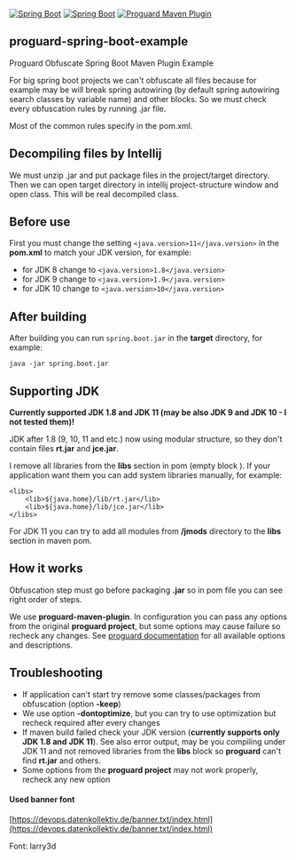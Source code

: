 [![Spring Boot](https://img.shields.io/badge/Spring%20Boot-2.2.2-green.svg)](https://projects.spring.io/spring-boot/)
[![Spring Boot](https://img.shields.io/badge/JDK-11-green.svg)](https://projects.spring.io/spring-boot/)
[![Proguard Maven Plugin](https://img.shields.io/badge/Proguard%20Maven%20Plugin-6.2.0-blue.svg)](https://sourceforge.net/projects/proguard/)

## proguard-spring-boot-example
Proguard Obfuscate Spring Boot Maven Plugin Example

For big spring boot projects we can't obfuscate all files because for example may be will break spring autowiring 
(by default spring autowiring search classes by variable name) and other blocks. So we must check every obfuscation 
rules by running .jar file. 

Most of the common rules specify in the pom.xml.

## Decompiling files by Intellij
We must unzip .jar and put package files in the project/target directory. Then we can open target directory in intellij 
project-structure window and open class. This will be real decompiled class.

## Before use
First you must change the setting ```<java.version>11</java.version>``` in the **pom.xml** to match your JDK version,
for example:
  - for JDK 8 change to ```<java.version>1.8</java.version>```
  - for JDK 9 change to ```<java.version>1.9</java.version>```
  - for JDK 10 change to ```<java.version>10</java.version>```

## After building
After building you can run ```spring.boot.jar``` in the **target** directory, for example:
```
java -jar spring.boot.jar
```

## Supporting JDK
**Currently supported JDK 1.8 and JDK 11 (may be also JDK 9 and JDK 10 - I not tested them)!**

JDK after 1.8 (9, 10, 11 and etc.) now using modular structure, so they don't contain files 
**rt.jar** and **jce.jar**.

I remove all libraries from the **libs** section in pom (empty block **<libs></libs>**). If your application want
them you can add system libraries manually, for example:
```
<libs>
    <lib>${java.home}/lib/rt.jar</lib>
    <lib>${java.home}/lib/jce.jar</lib>
</libs>
```
For JDK 11 you can try to add all modules from **<jdk-path>/jmods** directory to the **libs** section in maven pom.

## How it works
Obfuscation step must go before packaging **.jar** so in pom file you can see right order of steps.

We use **proguard-maven-plugin**. In configuration you can pass any options from the original **proguard project**,
but some options may cause failure so recheck any changes. See [proguard documentation](https://www.guardsquare.com/en/products/proguard/manual/examples#application)
for all available options and descriptions.

## Troubleshooting
  - If application can't start try remove some classes/packages from obfuscation (option **-keep**)
  - We use option **-dontoptimize**, but you can try to use optimization but recheck required after every changes
  - If maven build failed check your JDK version (**currently supports only JDK 1.8 and JDK 11**). See also error 
    output, may be you compiling under JDK 11 and not removed libraries from the **libs** block so **proguard**
    can't find **rt.jar** and others.
  - Some options from the **proguard project** may not work properly, recheck any new option

#### Used banner font
[https://devops.datenkollektiv.de/banner.txt/index.html](https://devops.datenkollektiv.de/banner.txt/index.html)

Font: larry3d
